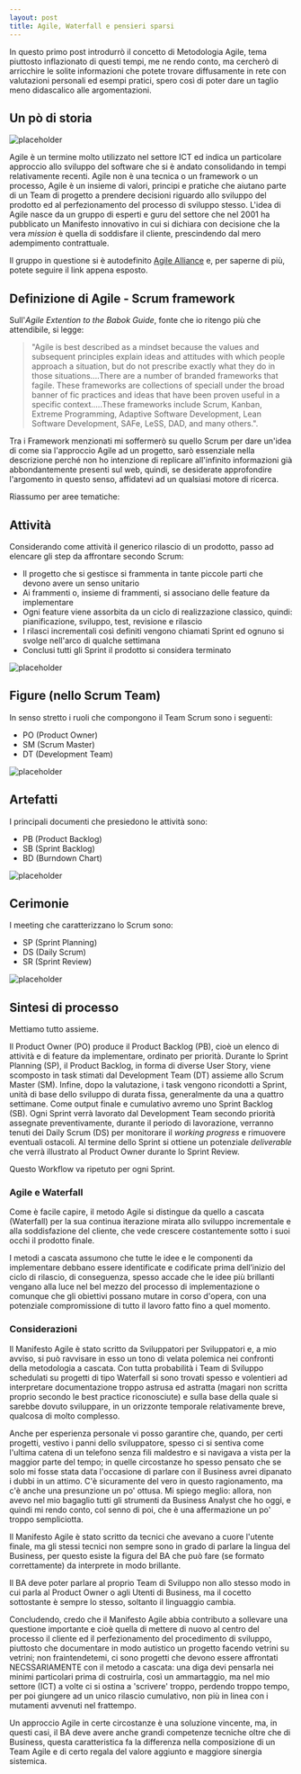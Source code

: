 ```yaml
---
layout: post
title: Agile, Waterfall e pensieri sparsi
---
```


In questo primo post introdurrò il concetto di Metodologia Agile, tema piuttosto inflazionato di questi tempi, me ne rendo conto, ma cercherò di arricchire le solite informazioni che potete trovare diffusamente in rete con valutazioni personali ed esempi pratici, spero così di poter dare un taglio meno didascalico alle argomentazioni.

## Un pò di storia

![placeholder](http://stefanodipiazza.altervista.org/blog/posts/img/implementing-agile-project-management.fw.png "Metodologia Agile")

Agile è un termine molto utilizzato nel settore ICT ed indica un particolare approccio allo sviluppo del software che si è andato consolidando in tempi relativamente recenti.
Agile non è una tecnica o un framework o un processo, Agile è un insieme di valori, principi e pratiche che aiutano parte di un Team di progetto a prendere decisioni riguardo allo sviluppo del prodotto ed al perfezionamento del processo di sviluppo stesso.
L'idea di Agile nasce da un gruppo di esperti e guru del settore che nel 2001 ha pubblicato un Manifesto innovativo in cui si dichiara con decisione che la vera *mission* è quella di soddisfare il cliente, prescindendo dal mero adempimento contrattuale.

Il gruppo in questione si è autodefinito [Agile Alliance](https://www.agilealliance.org) e, per saperne di più, potete seguire il link appena esposto.

## Definizione di Agile - Scrum framework

Sull'*Agile Extention to the Babok Guide*, fonte che io ritengo più che attendibile, si legge:

> "Agile is best described as a mindset because the values and subsequent principles explain ideas and attitudes with which people approach a situation, but do not prescribe exactly what they do in those situations....There are a number of branded frameworks that fagile. These frameworks are collections of speciall under the broad banner of
fic practices and ideas that have been proven useful in a specific context.....These frameworks include Scrum, Kanban, Extreme Programming, Adaptive Software Development, Lean Software Development, SAFe, LeSS, DAD, and many others.".

Tra i Framework menzionati mi soffermerò su quello Scrum per dare un'idea di come sia l'approccio Agile ad un progetto,
sarò essenziale nella descrizione perché non ho intenzione di replicare all'infinito informazioni già abbondantemente presenti sul web, quindi, se desiderate approfondire l'argomento in questo senso, affidatevi ad un qualsiasi motore di ricerca.

Riassumo per aree tematiche:

## Attività

Considerando come attività il generico rilascio di un prodotto, passo ad elencare gli step da affrontare secondo Scrum:

* Il progetto che si gestisce si frammenta in tante piccole parti che devono avere un senso unitario
* Ai frammenti o, insieme di frammenti, si associano delle feature da implementare
* Ogni feature viene assorbita da un ciclo di realizzazione classico, quindi: pianificazione, sviluppo, test, revisione e rilascio
* I rilasci incrementali così definiti vengono chiamati Sprint ed ognuno si svolge nell'arco di qualche settimana
* Conclusi tutti gli Sprint il prodotto si considera terminato

![placeholder](http://stefanodipiazza.altervista.org/blog/posts/img/scrum-activities.fw.png "Attivita scrum")

## Figure (nello Scrum Team)

In senso stretto i ruoli che compongono il Team Scrum sono i seguenti:

* PO (Product Owner)  
* SM (Scrum Master)
* DT (Development Team)

![placeholder](http://stefanodipiazza.altervista.org/blog/posts/img/scrum-figures.fw.png "Figure scrum")

## Artefatti

I principali documenti che presiedono le attività sono:

* PB (Product Backlog)
* SB (Sprint Backlog)
* BD (Burndown Chart)

![placeholder](http://stefanodipiazza.altervista.org/blog/posts/img/artifact.fw.png "Artefatti scrum")

## Cerimonie

I meeting che caratterizzano lo Scrum sono:

* SP (Sprint Planning)
* DS (Daily Scrum)
* SR (Sprint Review)

![placeholder](http://stefanodipiazza.altervista.org/blog/posts/img/cerimonies.fw.png "Cerimonie scrum")

## Sintesi di processo

Mettiamo tutto assieme.

Il Product Owner (PO) produce il Product Backlog (PB), cioè un elenco di attività e di feature da implementare, ordinato per priorità.
Durante lo Sprint Planning (SP), il Product Backlog, in forma di diverse User Story, viene scomposto in task stimati dal Development Team (DT) assieme allo Scrum Master (SM). Infine, dopo la valutazione, i task vengono ricondotti a Sprint, unità di base dello sviluppo di durata fissa, generalmente da una a quattro settimane.
Come output finale e cumulativo avremo uno Sprint Backlog (SB).
Ogni Sprint verrà lavorato dal Development Team secondo priorità assegnate preventivamente, durante il periodo di lavorazione, verranno tenuti dei Daily Scrum (DS) per monitorare il *working progress* e rimuovere eventuali ostacoli.
Al termine dello Sprint si ottiene un potenziale *deliverable* che verrà illustrato al Product Owner durante lo Sprint Review.

Questo Workflow va ripetuto per ogni Sprint.

### Agile e Waterfall

Come è facile capire, il metodo Agile si distingue da quello a cascata (Waterfall) per la sua continua iterazione mirata allo sviluppo incrementale e alla soddisfazione del cliente, che vede crescere costantemente sotto i suoi occhi il prodotto finale.

I metodi a cascata assumono che tutte le idee e le componenti da implementare debbano essere identificate e codificate prima dell’inizio del ciclo di rilascio, di conseguenza, spesso accade che le idee più brillanti vengano alla luce nel bel mezzo del processo di implementazione o comunque che gli obiettivi possano mutare in corso d'opera, con una potenziale compromissione di tutto il lavoro fatto fino a quel momento.

### Considerazioni

Il Manifesto Agile è stato scritto da Sviluppatori per Sviluppatori e, a mio avviso, si può ravvisare in esso un tono di velata
polemica nei confronti della metodologia a cascata.
Con tutta probabilità i Team di Sviluppo schedulati su progetti di tipo Waterfall si sono trovati spesso e volentieri ad interpretare documentazione troppo astrusa ed astratta (magari non scritta proprio secondo le best practice riconosciute) e sulla base della quale si sarebbe dovuto sviluppare, in un orizzonte temporale relativamente breve, qualcosa di molto complesso.

Anche per esperienza personale vi posso garantire che, quando, per certi progetti, vestivo i panni dello sviluppatore, spesso ci si sentiva come l'ultima catena di un telefono senza fili maldestro e si navigava a vista per la maggior parte del tempo; in quelle circostanze ho spesso pensato che se solo mi fosse stata data l'occasione di parlare con il Business avrei dipanato i dubbi in un attimo. C'è sicuramente del vero in questo ragionamento, ma c'è anche una presunzione un po' ottusa. Mi spiego meglio: allora, non avevo nel mio bagaglio tutti gli strumenti da Business Analyst che ho oggi, e quindi mi rendo conto, col senno di poi, che è una affermazione un po' troppo sempliciotta.

Il Manifesto Agile è stato scritto da tecnici che avevano a cuore l'utente finale, ma gli stessi tecnici non sempre sono in grado di parlare la lingua del Business, per questo esiste la figura del BA che può fare (se formato correttamente) da interprete in modo brillante.

Il BA deve poter parlare al proprio Team di Sviluppo non allo stesso modo in cui parla al Product Owner o agli Utenti di Business, ma il cocetto sottostante è sempre lo stesso, soltanto il linguaggio cambia.

Concludendo, credo che il Manifesto Agile abbia contributo a sollevare una questione importante e cioè quella di mettere di nuovo al centro del processo il cliente ed il perfezionamento del procedimento di sviluppo, piuttosto che documentare in modo autistico un progetto facendo vetrini su vetrini; non fraintendetemi, ci sono progetti che devono essere affrontati NECSSARIAMENTE con il metodo a cascata: una diga devi pensarla nei minimi particolari prima di costruirla, così un ammartaggio, ma nel mio settore (ICT) a volte ci si ostina a 'scrivere' troppo, perdendo troppo tempo, per poi giungere ad un unico rilascio cumulativo, non più in linea con i mutamenti avvenuti nel frattempo.

Un approccio Agile in certe circostanze è una soluzione vincente, ma, in questi casi, il BA deve avere anche grandi competenze tecniche oltre che di Business, questa caratteristica fa la differenza nella composizione di un Team Agile e di certo regala del valore aggiunto e maggiore sinergia sistemica.
